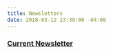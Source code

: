 ```yaml
---
title: Newsletters
date: 2018-03-12 23:39:00 -04:00
---
```


### [Current Newsletter](https://docs.google.com/document/d/1c9noDp4crDN3kzDnXp6owDDsxNlR2XBBRXVmY0e4UxQ/edit?ts=5a5e9634)

### 